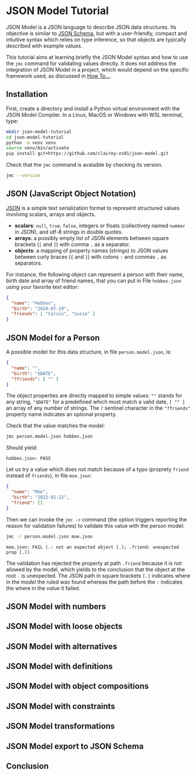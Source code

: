 # JSON Model Tutorial

JSON Model is a JSON language to describe JSON data structures.
Its objective is similar to [JSON Schema](https://json-schema.org/), but with
a user-friendly, compact and intuitive syntax which relies on type inference,
so that objects are typically described with example values.

This tutorial aims at learning briefly the JSON Model syntax and how to use
the `jmc` command for validating values directly.
It does not address the integration of JSON Model in a project, which
would depend on the specific framework used, as discussed in [How To…](HOWTO.md).

## Installation

First, create a directory and install a Python virtual environment with the JSON Model
Compiler. In a Linux, MacOS or Windows with WSL terminal, type:

```sh
mkdir json-model-tutorial
cd json-model-tutorial
python -m venv venv
source venv/bin/activate
pip install git+https://github.com/clairey-zx81/json-model.git
```

Check that the `jmc` command is avalaible by checking its version.

```sh
jmc --version
```

## JSON (JavaScript Object Notation)

[JSON](https://www.json.org/) is a simple text serialization format to represent structured
values involving scalars, arrays and objects.

- **scalars**: `null`, `true`, `false`, integers or floats (collectively named `number` in JSON),
  and utf-8 strings in double quotes.
- **arrays**: a possibly empty list of JSON elements between square brackets (`[` and `]`)
  with comma `,` as a separator.
- **objects**: a mapping of property names (strings) to JSON values between curly braces 
  (`{` and `}`) with colons `:` and commas `,` as separators.

For instance, the following object can represent a person with their name, birth date and array
of friend names, that you can put in File `hobbes.json` using your favorite text editor:

```json
{
  "name": "Hobbes",
  "birth": "2020-07-29",
  "friends": [ "Calvin", "Susie" ]
}
```

## JSON Model for a Person

A possible model for this data structure, in file `person.model.json`, is:

```json
{
  "name": "",
  "birth": "$DATE",
  "?friends": [ "" ]
}
```

The object properties are directly mapped to simple values: `""` stands for any string, `"$DATE"`
for a predefined which must match a valid date, `[ "" ]` an array of any number of strings.
The `?` sentinel character in the `"?friends"` property name indicates an optional property.

Check that the value matches the model:

```sh
jmc person.model.json hobbes.json
```

Should yield:

```
hobbes.json: PASS
```

Let us try a value which does not match because of a typo (proprety `friend` instead of `friends`),
in file `moe.json`:

```json
{
  "name": "Moe",
  "birth": "2022-02-22",
  "friend": []
}
```

Then we can invoke the `jmc -r` command (the option triggers reporting the reason for
validation failures) to validate this value with the person model:

```sh
jmc -r person.model.json moe.json
```
```
moe.json: FAIL (.: not an expected object [.]; .friend: unexpected prop [.])
```

The validation has rejected the property at path `.friend` because it is not allowed
by the model, which yields to the conclusion that the object at the root `.` is unexpected.
The JSON path in square brackets `[.]` indicates where in the _model_ the
ruled was found whereas the path before the `:` indicates the where in the _value_ it failed.

## JSON Model with numbers

## JSON Model with loose objects

## JSON Model with alternatives

## JSON Model with definitions

## JSON Model with object compositions

## JSON Model with constraints

## JSON Model transformations

## JSON Model export to JSON Schema

## Conclusion
